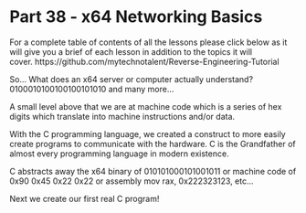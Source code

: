<h1>Part 38 - x64 Networking Basics</h1><p>For a complete table of contents of all the lessons please click below as it will give you a brief of each lesson in addition to the topics it will cover. https://github.com/mytechnotalent/Reverse-Engineering-Tutorial</p><p>So... What does an x64 server or computer actually understand? 0100010100100100101010 and many more...</p><p>A small level above that we are at machine code which is a series of hex digits which translate into machine instructions and/or data.</p><p>With the C programming language, we created a construct to more easily create programs to communicate with the hardware. C is the Grandfather of almost every programming language in modern existence.</p><p>C abstracts away the x64 binary of 010101000101001011 or machine code of 0x90 0x45 0x22 0x22 or assembly mov rax, 0x222323123, etc...</p><p>Next we create our first real C program!</p>